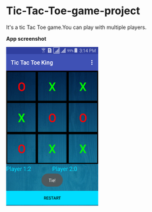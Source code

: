 # Tic-Tac-Toe-game-project
It's a tic Tac Toe game.You can play with multiple players.

<b>App screenshot</b>

 <img src="https://github.com/hatanvir/Tic-Tac-Toe-game-project/blob/master/Screenshot_2018-03-14-15-14-53.png" alt="Image view" height="430" width="250">
